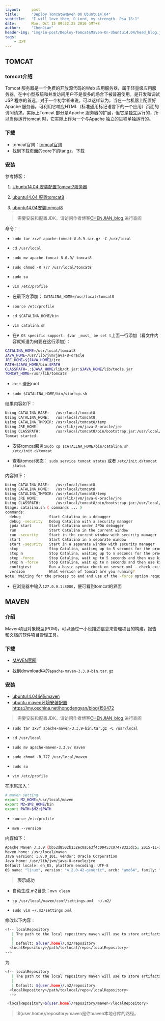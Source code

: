 ```yaml
---
layout:     post
title:      "Deploy Tomcat&Maven On Ubuntu14.04"
subtitle:   "I will love thee, O Lord, my strength. Psa 18:1"
date:       Mon, Oct 15 09:52:25 2016 GMT+8
author:     "ChenJian"
header-img: "img/in-post/Deploy-Tomcat&Maven-On-Ubuntu14.04/head_blog.jpg"
tags:
    - 工作
---
```


## TOMCAT

### tomcat介绍

Tomcat 服务器是一个免费的开放源代码的Web 应用服务器，属于轻量级应用服务器，在中小型系统和并发访问用户不是很多的场合下被普遍使用，是开发和调试JSP 程序的首选。对于一个初学者来说，可以这样认为，当在一台机器上配置好Apache 服务器，可利用它响应HTML（标准通用标记语言下的一个应用）页面的访问请求。实际上Tomcat 部分是Apache 服务器的扩展，但它是独立运行的，所以当你运行tomcat 时，它实际上作为一个与Apache 独立的进程单独运行的。

### 下载

* tomcat官网：[tomcat官网](http://tomcat.apache.org/index.html)
* 找到下载页面的core下的tar.gz，下载

### 安装

参考博客：

1. [Ubuntu14.04 安装配置Tomcat7服务器](https://my.oschina.net/u/1431757/blog/543563)

2. [ubuntu14.04 配置tomcat8](http://blog.csdn.net/xingjiarong/article/details/49386989)

3. [ubuntu14.04安装tomcat8](http://jinjzk.iteye.com/blog/2084151)

> 需要安装和配置JDK，请访问作者博客[CHENJIAN_blog](http://chenjian.leanote.com),进行查阅

命令：

- `sudo tar zxvf apache-tomcat-8.0.9.tar.gz -C /usr/local`

- `cd /usr/local`

- `sudo mv apache-tomcat-8.0.9/ tomcat8`

- `sudo chmod -R 777 /usr/local/tomcat8`

- `sudo su`

- `vim /etc/profile`

- 在最下方添加： `CATALINA_HOME=/usr/local/tomcat8`

- `source /etc/profile`

- `cd $CATALINA_HOME/bin`

- `vim catalina.sh`

- 在`# OS specific support. $var _must_ be set t`上面一行添加（看文件内容就知道为何要在这行添加）：

``` sh
CATALINA_HOME=/usr/local/tomcat8
JAVA_HOME=/usr/lib/jvm/java-8-oracle
JRE_HOME=${JAVA_HOME}/jre
PATH=$JAVA_HOME/bin:$PATH
CLASSPATH=.:$JAVA_HOME/lib/dt.jar:$JAVA_HOME/lib/tools.jar
TOMCAT_HOME=/usr/lib/tomcat8
```

- `exit` 退出root

- `sudo $CATALINA_HOME/bin/startup.sh`

结果内容如下：

``` sh
Using CATALINA_BASE:   /usr/local/tomcat8
Using CATALINA_HOME:   /usr/local/tomcat8
Using CATALINA_TMPDIR: /usr/local/tomcat8/temp
Using JRE_HOME:        /usr/lib/jvm/java-8-oracle/jre
Using CLASSPATH:       /usr/local/tomcat8/bin/bootstrap.jar:/usr/local/tomcat8/bin/tomcat-juli.jar
Tomcat started.
```

- 安装tomcat服务:`sudo cp $CATALINA_HOME/bin/catalina.sh /etc/init.d/tomcat`

- 查看tomcat状态： `sudo service tomcat status` 或者 `/etc/init.d/tomcat status`

内容如下：

``` sh
Using CATALINA_BASE:   /usr/local/tomcat8
Using CATALINA_HOME:   /usr/local/tomcat8
Using CATALINA_TMPDIR: /usr/local/tomcat8/temp
Using JRE_HOME:        /usr/lib/jvm/java-8-oracle/jre
Using CLASSPATH:       /usr/local/tomcat8/bin/bootstrap.jar:/usr/local/tomcat8/bin/tomcat-juli.jar
Usage: catalina.sh ( commands ... )
commands:
  debug             Start Catalina in a debugger
  debug -security   Debug Catalina with a security manager
  jpda start        Start Catalina under JPDA debugger
  run               Start Catalina in the current window
  run -security     Start in the current window with security manager
  start             Start Catalina in a separate window
  start -security   Start in a separate window with security manager
  stop              Stop Catalina, waiting up to 5 seconds for the process to end
  stop n            Stop Catalina, waiting up to n seconds for the process to end
  stop -force       Stop Catalina, wait up to 5 seconds and then use kill -KILL if still running
  stop n -force     Stop Catalina, wait up to n seconds and then use kill -KILL if still running
  configtest        Run a basic syntax check on server.xml - check exit code for result
  version           What version of tomcat are you running?
Note: Waiting for the process to end and use of the -force option require that $CATALINA_PID is defined
```

- 在浏览器中输入`127.0.0.1:8080`，便可看到tomcat的界面


## MAVEN

### 介绍

Maven项目对象模型(POM)，可以通过一小段描述信息来管理项目的构建，报告和文档的软件项目管理工具。

### 下载

* [MAVEN官网](http://maven.apache.org/index.html)

* 找到download中的`apache-maven-3.3.9-bin.tar.gz`

### 安装

- [ubuntu14.04安装maven](http://jinjzk.iteye.com/blog/2094289)
- [ubuntu maven环境安装配置](https://my.oschina.net/hongdengyan/blog/150472)https://my.oschina.net/hongdengyan/blog/150472

> 需要安装和配置JDK，请访问作者博客[CHENJIAN_blog](http://chenjian.leanote.com),进行查阅


- `sudo tar zxvf apache-maven-3.3.9-bin.tar.gz -C /usr/local`

- `cd /usr/local`

- `sudo mv apache-maven-3.3.9/ maven`

- `sudo chmod -R 777 /usr/local/maven`

- `sudo su`

- `vim /etc/profile`

在末尾加入：

``` sh
# maven setting
export M2_HOME=/usr/local/maven
export M2=$M2_HOME/bin  
export PATH=$M2:$PATH 
```

- `source /etc/profile`

- `mvn --version`

内容如下：

``` sh
Apache Maven 3.3.9 (bb52d8502b132ec0a5a3f4c09453c07478323dc5; 2015-11-11T00:41:47+08:00)
Maven home: /usr/local/maven
Java version: 1.8.0_101, vendor: Oracle Corporation
Java home: /usr/lib/jvm/java-8-oracle/jre
Default locale: en_US, platform encoding: UTF-8
OS name: "linux", version: "4.2.0-42-generic", arch: "amd64", family: "unix"
```

> **表示成功**

- 自动生成.m2目录：`mvn clean`

- `cp /usr/local/maven/conf/settings.xml  ~/.m2/`

- `sudo vim ~/.m2/settings.xml`

修改以下内容：

```bash
<!-- localRepository
   | The path to the local repository maven will use to store artifacts.
   |
   | Default: ${user.home}/.m2/repository
  <localRepository>/path/to/local/repo</localRepository>
-->
```

为

```bash
<!-- localRepository
   | The path to the local repository maven will use to store artifacts.
   |
   | Default: ${user.home}/.m2/repository
  <localRepository>/path/to/local/repo</localRepository>
  -->

 <localRepository>${user.home}/repository/maven</localRepository>
```

> ${user.home}/repository/maven是你maven本地仓库的路径。
